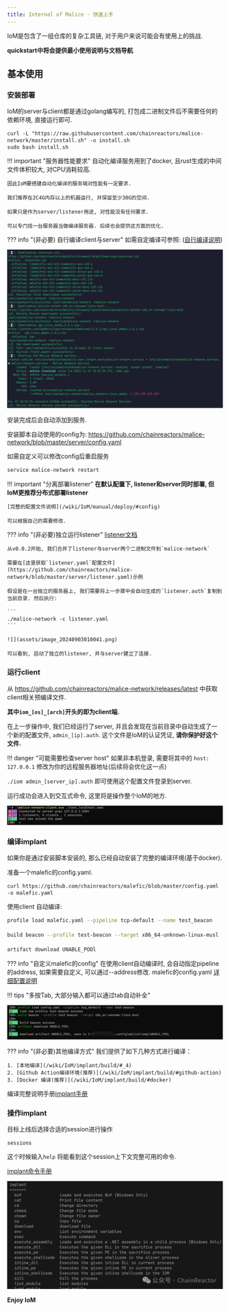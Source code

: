 ```yaml
---
title: Internal of Malice · 快速上手
---
```



IoM是包含了一组仓库的复杂工具链, 对于用户来说可能会有使用上的挑战. 

**quickstart中将会提供最小使用说明与文档导航**

## 基本使用

### 安装部署

IoM的server与client都是通过golang编写的, 打包成二进制文件后不需要任何的依赖环境, 直接运行即可. 

```
curl -L "https://raw.githubusercontent.com/chainreactors/malice-network/master/install.sh" -o install.sh
sudo bash install.sh
```

!!! important "服务器性能要求"
	自动化编译服务用到了docker, 且rust生成的中间文件体积较大, 对CPU消耗较高. 
	

	因此IoM要搭建自动化编译的服务端对性能有一定要求.
	
	我们推荐在2C4G内存以上的机器运行, 并保留至少30G的空间.
	
	如果只是作为server/listener用途, 对性能没有任何要求.
	
	可以专门找一台服务器当做编译服务器. 后续也会提供这方面的优化.


??? info "(非必要) 自行编译client与server"
	如需自定编译可参照: ([自行编译说明](IoM/deploy/#_6))

![](assets/install-pic.png)

安装完成后会自动添加到服务. 

安装脚本自动使用的config为: https://github.com/chainreactors/malice-network/blob/master/server/config.yaml 

如需自定义可以修改config后重启服务

```bash
service malice-network restart
```

!!! important "分离部署listener"
	**在默认配置下, listener和server同时部署, 但IoM更推荐分布式部署listener**
	
	[完整的配置文件说明](/wiki/IoM/manual/deploy/#config)
	
	可以根据自己的需要修改. 


??? info "(非必要)独立运行listener"
	[listener文档](/wiki/IoM/manual/deploy/#listener)
	
	从v0.0.2开始, 我们合并了listener与server两个二进制文件到`malice-network`
	
	需要在[这里获取`listener.yaml`配置文件](https://github.com/chainreactors/malice-network/blob/master/server/listener.yaml)示例
	
	假设是在一台独立的服务器上, 我们需要将上一步骤中会自动生成的`listener.auth`复制到当前目录. 然后执行:
	
	```
	./malice-network -c listener.yaml
	```
	
	![](assets/image_20240903010041.png)
	
	可以看到, 启动了独立的listener, 并与server建立了连接. 


### 运行client

从 https://github.com/chainreactors/malice-network/releases/latest 中获取client相关预编译文件.

**其中`iom_[os]_[arch]`开头的即为client端.**

在上一步操作中, 我们已经运行了server, 并且会发现在当前目录中自动生成了一个新的配置文件, `admin_[ip].auth`. 这个文件是IoM的认证凭证, **请你保护好这个文件.** 

!!! danger "可能需要检查server host"
	如果非本机登录, 需要将其中的 `host: 127.0.0.1` 修改为你的远程服务器地址(后续将会优化这一点)

`./iom admin_[server_ip].auth` 即可使用这个配置文件登录到server.

运行成功会进入到交互式命令, 这里将是操作整个IoM的地方. 

![](assets/NI55beE9Bo6ad5xtT3lcMuvunAd.png)

### 编译implant

如果你是通过安装脚本安装的,  那么已经自动安装了完整的编译环境(基于docker).

准备一个malefic的config.yaml.

```
curl https://github.com/chainreactors/malefic/blob/master/config.yaml -o malefic.yaml
```

使用client 自动编译:

```bash
profile load malefic.yaml --pipeline tcp-default --name test_beacon

build beacon --profile test-beacon --target x86_64-unknown-linux-musl

artifact download UNABLE_POOl
```

??? info "自定义malefic的config" 
	在使用client自动编译时,  会自动指定pipeline的address, 如果需要自定义, 可以通过--address修改.
	malefic的config.yaml [详细配置说明](/wiki/implant/mutant)


!!! tips "多按Tab, 大部分输入都可以通过tab自动补全"

![](assets/aa8ef0f33fc8e19ea7bcb9cfb3b094e.png)

??? info "(非必要)其他编译方式"
	我们提供了如下几种方式进行编译：
	
	1. [本地编译](/wiki/IoM/implant/build/#_4)
	2. [Github Action编译环境(推荐)](/wiki/IoM/implant/build/#github-action)
	3. [Docker 编译(推荐)](/wiki/IoM/implant/build/#docker)

编译完整说明手册[implant手册](/wiki/IoM/manual/implant/)

### 操作implant

目标上线后选择合适的session进行操作
```
sessions
```


这个时候输入`help` 将能看到这个session上下文完整可用的命令.

[implant命令手册](/wiki/IoM/manual/implant/)

![](assets/image_20240819003338.png)

**Enjoy IoM**



